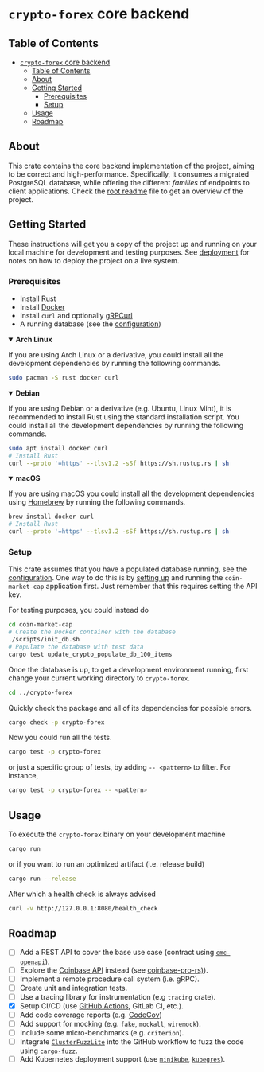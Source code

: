 # `crypto-forex` core backend

## Table of Contents
- [`crypto-forex` core backend](#crypto-forex-core-backend)
  - [Table of Contents](#table-of-contents)
  - [About](#about)
  - [Getting Started](#getting-started)
    - [Prerequisites](#prerequisites)
    - [Setup](#setup)
  - [Usage](#usage)
  - [Roadmap](#roadmap)

## About

This crate contains the core backend implementation of the project, aiming to be correct and
high-performance. Specifically, it consumes a migrated PostgreSQL database, while offering the
different *families* of endpoints to client applications. Check the [root readme](../README.md) file
to get an overview of the project.

## Getting Started

These instructions will get you a copy of the project up and running on your local machine for
development and testing purposes. See [deployment](../README.md#deployment) for notes on how to
deploy the project on a live system.

### Prerequisites

- Install [Rust](https://www.rust-lang.org/tools/install)
- Install [Docker](https://docs.docker.com/get-docker/)
- Install `curl` and optionally [gRPCurl](https://github.com/fullstorydev/grpcurl#installation)
- A running database (see the [configuration](./config/base.yaml))

<details open>
<summary><b>Arch Linux</b></summary>

If you are using Arch Linux or a derivative, you could install all the development dependencies by
running the following commands.
```sh
sudo pacman -S rust docker curl
```
</details>

<details open>
<summary><b>Debian</b></summary>

If you are using Debian or a derivative (e.g. Ubuntu, Linux Mint), it is recommended to install Rust
using the standard installation script. You could install all the development dependencies by running
the following commands.
```sh
sudo apt install docker curl
# Install Rust
curl --proto '=https' --tlsv1.2 -sSf https://sh.rustup.rs | sh
```
</details>

<details open>
<summary><b>macOS</b></summary>

If you are using macOS you could install all the development dependencies using [Homebrew](https://brew.sh)
by running the following commands.
```sh
brew install docker curl
# Install Rust
curl --proto '=https' --tlsv1.2 -sSf https://sh.rustup.rs | sh
```
</details>

### Setup

This crate assumes that you have a populated database running, see the [configuration](./config/base.yaml).
One way to do this is by [setting up](./coin-market-cap/README.md#setup) and running the `coin-market-cap` application first. Just remember that this requires setting the API key.

For testing purposes, you could instead do

```sh
cd coin-market-cap
# Create the Docker container with the database
./scripts/init_db.sh
# Populate the database with test data
cargo test update_crypto_populate_db_100_items
```

Once the database is up, to get a development environment running, first change your current working directory to `crypto-forex`.

```sh
cd ../crypto-forex
```

Quickly check the package and all of its dependencies for possible errors.
```sh
cargo check -p crypto-forex
```

Now you could run all the tests.

```sh
cargo test -p crypto-forex
```
or just a specific group of tests, by adding `-- <pattern>` to filter. For instance,

```sh
cargo test -p crypto-forex -- <pattern>
```

## Usage

To execute the `crypto-forex` binary on your development machine
```sh
cargo run
```
or if you want to run an optimized artifact (i.e. release build)
```sh
cargo run --release
```

After which a health check is always advised
```sh
curl -v http://127.0.0.1:8080/health_check
```

## Roadmap

- [ ] Add a REST API to cover the base use case (contract using
  [`cmc-openapi`](https://github.com/denis2glez/cmc-openapi)).
- [ ] Explore the [Coinbase API](https://developers.coinbase.com/) instead
  (see [coinbase-pro-rs)](https://github.com/denis2glez/coinbase-pro-rs)).
- [ ] Implement a remote procedure call system (i.e. gRPC).
- [ ] Create unit and integration tests.
- [ ] Use a tracing library for instrumentation (e.g `tracing` crate).
- [x] Setup CI/CD (use [GitHub Actions](https://github.com/actions-rs), GitLab CI, etc.).
- [ ] Add code coverage reports (e.g. [CodeCov](https://codecov.io/))
- [ ] Add support for mocking (e.g. `fake`, `mockall`, `wiremock`).
- [ ] Include some micro-benchmarks (e.g. `criterion`).
- [ ] Integrate [`ClusterFuzzLite`](https://google.github.io/clusterfuzzlite) into the GitHub
  workflow to fuzz the code using [`cargo-fuzz`](https://github.com/rust-fuzz/cargo-fuzz).
- [ ] Add Kubernetes deployment support (use [`minikube`](https://minikube.sigs.k8s.io/docs/),
  [`kubegres`](https://www.kubegres.io/doc/getting-started.html)).